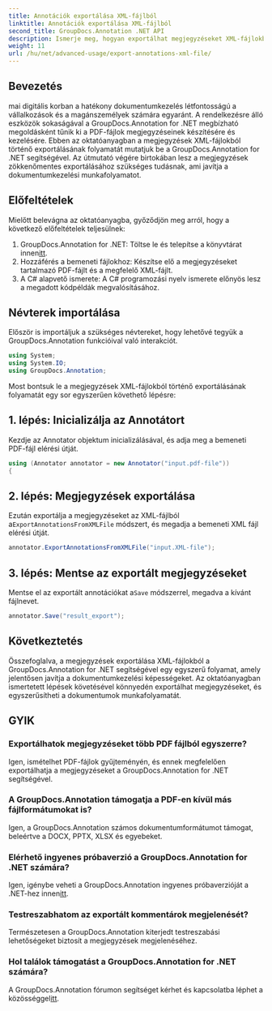 ```yaml
---
title: Annotációk exportálása XML-fájlból
linktitle: Annotációk exportálása XML-fájlból
second_title: GroupDocs.Annotation .NET API
description: Ismerje meg, hogyan exportálhat megjegyzéseket XML-fájlokból a GroupDocs.Annotation for .NET segítségével, amely hatékonyan leegyszerűsíti a dokumentumkezelési munkafolyamatot.
weight: 11
url: /hu/net/advanced-usage/export-annotations-xml-file/
---
```

## Bevezetés
mai digitális korban a hatékony dokumentumkezelés létfontosságú a vállalkozások és a magánszemélyek számára egyaránt. A rendelkezésre álló eszközök sokaságával a GroupDocs.Annotation for .NET megbízható megoldásként tűnik ki a PDF-fájlok megjegyzéseinek készítésére és kezelésére. Ebben az oktatóanyagban a megjegyzések XML-fájlokból történő exportálásának folyamatát mutatjuk be a GroupDocs.Annotation for .NET segítségével. Az útmutató végére birtokában lesz a megjegyzések zökkenőmentes exportálásához szükséges tudásnak, ami javítja a dokumentumkezelési munkafolyamatot.
## Előfeltételek
Mielőtt belevágna az oktatóanyagba, győződjön meg arról, hogy a következő előfeltételek teljesülnek:
1.  GroupDocs.Annotation for .NET: Töltse le és telepítse a könyvtárat innen[itt](https://releases.groupdocs.com/annotation/net/).
2. Hozzáférés a bemeneti fájlokhoz: Készítse elő a megjegyzéseket tartalmazó PDF-fájlt és a megfelelő XML-fájlt.
3. A C# alapvető ismerete: A C# programozási nyelv ismerete előnyös lesz a megadott kódpéldák megvalósításához.

## Névterek importálása
Először is importáljuk a szükséges névtereket, hogy lehetővé tegyük a GroupDocs.Annotation funkcióival való interakciót.
```csharp
using System;
using System.IO;
using GroupDocs.Annotation;
```

Most bontsuk le a megjegyzések XML-fájlokból történő exportálásának folyamatát egy sor egyszerűen követhető lépésre:
## 1. lépés: Inicializálja az Annotátort
Kezdje az Annotator objektum inicializálásával, és adja meg a bemeneti PDF-fájl elérési útját.
```csharp
using (Annotator annotator = new Annotator("input.pdf-file"))
{
```
## 2. lépés: Megjegyzések exportálása
 Ezután exportálja a megjegyzéseket az XML-fájlból a`ExportAnnotationsFromXMLFile` módszert, és megadja a bemeneti XML fájl elérési útját.
```csharp
annotator.ExportAnnotationsFromXMLFile("input.XML-file");
```
## 3. lépés: Mentse az exportált megjegyzéseket
 Mentse el az exportált annotációkat a`Save` módszerrel, megadva a kívánt fájlnevet.
```csharp
annotator.Save("result_export");
```

## Következtetés
Összefoglalva, a megjegyzések exportálása XML-fájlokból a GroupDocs.Annotation for .NET segítségével egy egyszerű folyamat, amely jelentősen javítja a dokumentumkezelési képességeket. Az oktatóanyagban ismertetett lépések követésével könnyedén exportálhat megjegyzéseket, és egyszerűsítheti a dokumentumok munkafolyamatát.
## GYIK
### Exportálhatok megjegyzéseket több PDF fájlból egyszerre?
Igen, ismételhet PDF-fájlok gyűjteményén, és ennek megfelelően exportálhatja a megjegyzéseket a GroupDocs.Annotation for .NET segítségével.
### A GroupDocs.Annotation támogatja a PDF-en kívül más fájlformátumokat is?
Igen, a GroupDocs.Annotation számos dokumentumformátumot támogat, beleértve a DOCX, PPTX, XLSX és egyebeket.
### Elérhető ingyenes próbaverzió a GroupDocs.Annotation for .NET számára?
 Igen, igénybe veheti a GroupDocs.Annotation ingyenes próbaverzióját a .NET-hez innen[itt](https://releases.groupdocs.com/).
### Testreszabhatom az exportált kommentárok megjelenését?
Természetesen a GroupDocs.Annotation kiterjedt testreszabási lehetőségeket biztosít a megjegyzések megjelenéséhez.
### Hol találok támogatást a GroupDocs.Annotation for .NET számára?
 A GroupDocs.Annotation fórumon segítséget kérhet és kapcsolatba léphet a közösséggel[itt](https://forum.groupdocs.com/c/annotation/10).
